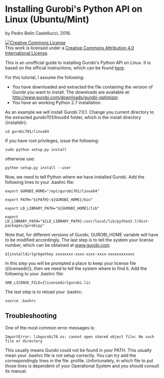 # Installing Gurobi's Python API on Linux (Ubuntu/Mint)

by Pedro Belin Castellucci, 2016.

<a rel="license" href="http://creativecommons.org/licenses/by/4.0/"><img alt="Creative Commons License" style="border-width:0" src="https://i.creativecommons.org/l/by/4.0/80x15.png" /></a><br />This work is licensed under a <a rel="license" href="http://creativecommons.org/licenses/by/4.0/">Creative Commons Attribution 4.0 International License</a>.

This is an unofficial guide to installing Gurobi's Python API on Linux. It is based on the official instructions, which can be found  [here](https://www.gurobi.com/documentation/7.0/quickstart_linux/software_installation_guid.html#section:Installation).

For this tutorial, I assume the following:

- You have downloaded and extracted the file containing the version of Gurobi you want to install. The downloads are available at: <http://www.gurobi.com/downloads/gurobi-optimizer>. 
- You have an working Python 2.7 installation.

As an example we will install Gurobi 7.0.1. Change you current directory to the extracted *gurobi701/linux64* folder, which is the install directory {installdir}:

`cd gurobi701/linux64`

If you have root privileges, issue the following:

`sudo python setup.py install`

otherwise use:

`python setup.py install --user`


Now, we need to tell Python where we have installed Gurobi. Add the following lines to your .bashrc file:

`export GUROBI_HOME="/opt/gurobi701/linux64"`

`export PATH="${PATH}:${GUROBI_HOME}/bin"`

`export LD_LIBRARY_PATH="${GUROBI_HOME}/lib"`

`export LD_LIBRARY_PATH="${LD_LIBRARY_PATH}:/usr/local/lib/python2.7/dist-packages/gurobipy"`

Note that, for different versions of Gurobi, GUROBI_HOME variable will have to be modified accordingly. The last step is to tell the system your license number, which can be obtained at www.gurobi.com.

`${installdir}grbgetkey xxxxxxxx-xxxx-xxxx-xxxx-xxxxxxxxxxxx`

In this step you will be prompted a place to keep your license file ({licensedir}), then we need to tell the system where to find it. Add the following to your .bashrc file:

`GRB_LICENSE_FILE={licensedir}gurobi.lic`

The last step is to reload your .bashrc:

`source .bashrc`


## Troubleshooting

One of the most common error messages is:

`ImportError: libgurobi70.so: cannot open shared object file: No such file or directory`

This usually means Gurobi could not be found in your PATH. This usually mean your .bashrc file is not setup correctly. You can try add the correspondingly lines in the file .profile. Unfortunately, in which file to put those lines is dependent of your Operational System and you should consult its manual.
